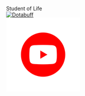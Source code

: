 Student of Life
<br>
[![Dotabuff](yt.png=200x)](https://www.dotabuff.com/players/47357101)
<br>
[![YouTube Channel](yt.png)](https://www.youtube.com/channel/UCF4PesxqAZPBKlcg3OcrWhQ)

